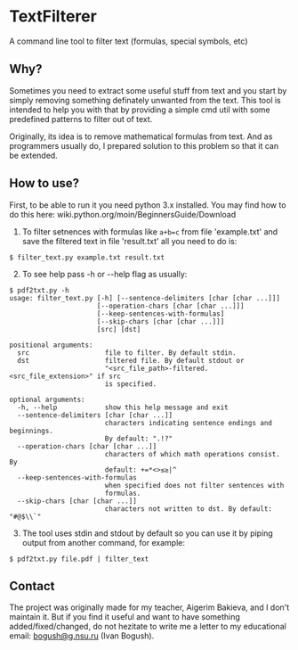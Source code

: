 # TextFilterer
A command line tool to filter text (formulas, special symbols, etc)

## Why?
Sometimes you need to extract some useful stuff from text and you start by simply removing something definately unwanted from the text. This tool is intended to help you with that by providing a simple cmd util with some predefined patterns to filter out of text. 

Originally, its idea is to remove mathematical formulas from text. And as programmers usually do, I prepared solution to this problem so that it can be extended.

## How to use?

First, to be able to run it you need python 3.x installed. You may find how to do this here: wiki.python.org/moin/BeginnersGuide/Download

1. To filter setnences with formulas like `a+b=c` from file 'example.txt' and save the filtered text in file 'result.txt' all you need to do is:

`$ filter_text.py example.txt result.txt`

2. To see help pass -h or --help flag as usually:

```
$ pdf2txt.py -h
usage: filter_text.py [-h] [--sentence-delimiters [char [char ...]]]
                      [--operation-chars [char [char ...]]]
                      [--keep-sentences-with-formulas]
                      [--skip-chars [char [char ...]]]
                      [src] [dst]

positional arguments:
  src                   file to filter. By default stdin.
  dst                   filtered file. By default stdout or
                        "<src_file_path>-filtered.<src_file_extension>" if src
                        is specified.

optional arguments:
  -h, --help            show this help message and exit
  --sentence-delimiters [char [char ...]]
                        characters indicating sentence endings and beginnings.
                        By default: ".!?"
  --operation-chars [char [char ...]]
                        characters of which math operations consist. By
                        default: +=*<>≤≥|^
  --keep-sentences-with-formulas
                        when specified does not filter sentences with
                        formulas.
  --skip-chars [char [char ...]]
                        characters not written to dst. By default: "#@$\\`"

```

3. The tool uses stdin and stdout by default so you can use it by piping output from another command, for example:

`$ pdf2txt.py file.pdf | filter_text`

## Contact
The project was originally made for my teacher, Aigerim Bakieva, and I don't maintain it. But if you find it useful and want to have something added/fixed/changed, do not hezitate to write me a letter to my educational email: bogush@g.nsu.ru (Ivan Bogush).
